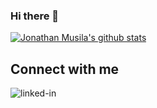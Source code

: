 ### Hi there 👋

[![Jonathan Musila's github stats](https://github-readme-stats.vercel.app/api?username=jmusila&count_private=true&show_icons=true&theme=tokyonight)](https://github.com/jmusila/github-readme-stats)

## Connect with me
[<img align="left" alt="linked-in" src="https://img.shields.io/badge/linkedin-%230077B5.svg?&style=for-the-badge&logo=linkedin&logoColor=white" />](https://www.linkedin.com/in/jonathan-musila-b3706914b/)
